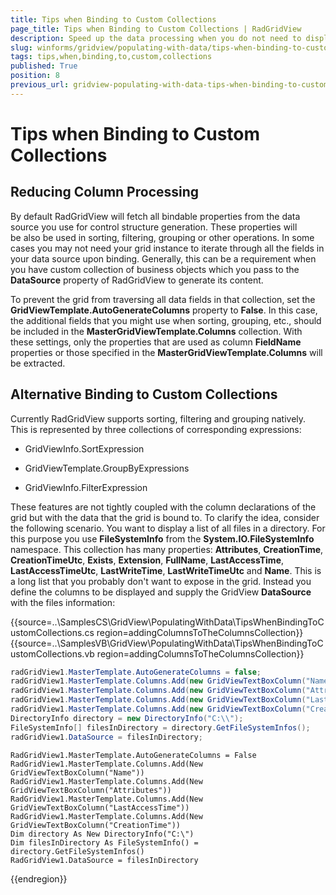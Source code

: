 ```yaml
---
title: Tips when Binding to Custom Collections
page_title: Tips when Binding to Custom Collections | RadGridView
description: Speed up the data processing when you do not need to display all fields presented in the business object.
slug: winforms/gridview/populating-with-data/tips-when-binding-to-custom-collections
tags: tips,when,binding,to,custom,collections
published: True
position: 8
previous_url: gridview-populating-with-data-tips-when-binding-to-custom-collections
---
```


# Tips when Binding to Custom Collections

## Reducing Column Processing

By default RadGridView will fetch all bindable properties from the data source you use for control structure generation. These properties will be also be used in sorting, filtering, grouping or other operations. In some cases you may not need your grid instance to iterate through all the fields in your data source upon binding. Generally, this can be a requirement when you have custom collection of business objects which you pass to the __DataSource__ property of RadGridView to generate its content.

To prevent the grid from traversing all data fields in that collection, set the __GridViewTemplate.AutoGenerateColumns__ property to __False__. In this case, the additional fields that you might use when sorting, grouping, etc., should be included in the __MasterGridViewTemplate.Columns__ collection. With these settings, only the properties that are used as column __FieldName__ properties or those specified in the __MasterGridViewTemplate.Columns__ will be extracted.

## Alternative Binding to Custom Collections

Currently RadGridView supports sorting, filtering and grouping natively. This is represented by three collections of corresponding expressions:

* GridViewInfo.SortExpression 

* GridViewTemplate.GroupByExpressions 

* GridViewInfo.FilterExpression

These features are not tightly coupled with the column declarations of the grid but with the data that the grid is bound to. To clarify the idea, consider the following scenario. You want to display a list of all files in a directory. For this purpose you use __FileSystemInfo__ from the __System.IO.FileSystemInfo__ namespace. This collection has many properties: __Attributes__, __CreationTime__, __CreationTimeUtc__, __Exists__, __Extension__, __FullName__, __LastAccessTime__, __LastAccessTimeUtc__, __LastWriteTime__, __LastWriteTimeUtc__ and __Name__. This is a long list that you probably don't want to expose in the grid. Instead you define the columns to be displayed and supply the GridView __DataSource__ with the files information:

{{source=..\SamplesCS\GridView\PopulatingWithData\TipsWhenBindingToCustomCollections.cs region=addingColumnsToTheColumnsCollection}} 
{{source=..\SamplesVB\GridView\PopulatingWithData\TipsWhenBindingToCustomCollections.vb region=addingColumnsToTheColumnsCollection}} 

````C#
radGridView1.MasterTemplate.AutoGenerateColumns = false;
radGridView1.MasterTemplate.Columns.Add(new GridViewTextBoxColumn("Name"));
radGridView1.MasterTemplate.Columns.Add(new GridViewTextBoxColumn("Attributes"));
radGridView1.MasterTemplate.Columns.Add(new GridViewTextBoxColumn("LastAccessTime"));
radGridView1.MasterTemplate.Columns.Add(new GridViewTextBoxColumn("CreationTime"));
DirectoryInfo directory = new DirectoryInfo("C:\\");
FileSystemInfo[] filesInDirectory = directory.GetFileSystemInfos();
radGridView1.DataSource = filesInDirectory;

````
````VB.NET
RadGridView1.MasterTemplate.AutoGenerateColumns = False
RadGridView1.MasterTemplate.Columns.Add(New GridViewTextBoxColumn("Name"))
RadGridView1.MasterTemplate.Columns.Add(New GridViewTextBoxColumn("Attributes"))
RadGridView1.MasterTemplate.Columns.Add(New GridViewTextBoxColumn("LastAccessTime"))
RadGridView1.MasterTemplate.Columns.Add(New GridViewTextBoxColumn("CreationTime"))
Dim directory As New DirectoryInfo("C:\")
Dim filesInDirectory As FileSystemInfo() = directory.GetFileSystemInfos()
RadGridView1.DataSource = filesInDirectory

````

{{endregion}} 



